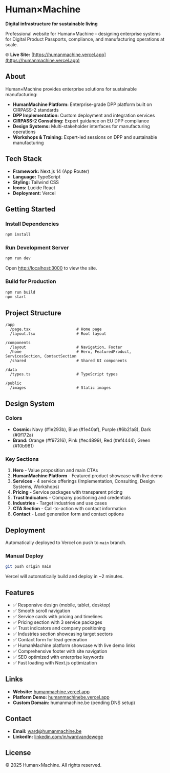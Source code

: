 # Human×Machine

**Digital infrastructure for sustainable living**

Professional website for Human×Machine - designing enterprise systems for Digital Product Passports, compliance, and manufacturing operations at scale.

🌐 **Live Site:** [https://humanmachine.vercel.app](https://humanmachine.vercel.app)

## About

Human×Machine provides enterprise solutions for sustainable manufacturing:

- **HumanMachine Platform:** Enterprise-grade DPP platform built on CIRPASS-2 standards
- **DPP Implementation:** Custom deployment and integration services
- **CIRPASS-2 Consulting:** Expert guidance on EU DPP compliance
- **Design Systems:** Multi-stakeholder interfaces for manufacturing operations
- **Workshops & Training:** Expert-led sessions on DPP and sustainable manufacturing

## Tech Stack

- **Framework:** Next.js 14 (App Router)
- **Language:** TypeScript
- **Styling:** Tailwind CSS
- **Icons:** Lucide React
- **Deployment:** Vercel

## Getting Started

### Install Dependencies

```bash
npm install
```

### Run Development Server

```bash
npm run dev
```

Open [http://localhost:3000](http://localhost:3000) to view the site.

### Build for Production

```bash
npm run build
npm start
```

## Project Structure

```
/app
  /page.tsx                    # Home page
  /layout.tsx                  # Root layout

/components
  /layout                      # Navigation, Footer
  /home                        # Hero, FeaturedProduct, ServicesSection, ContactSection
  /shared                      # Shared UI components

/data
  /types.ts                    # TypeScript types

/public
  /images                      # Static images
```

## Design System

### Colors

- **Cosmic:** Navy (#1e293b), Blue (#1e40af), Purple (#6b21a8), Dark (#0f172a)
- **Brand:** Orange (#f97316), Pink (#ec4899), Red (#ef4444), Green (#10b981)

### Key Sections

1. **Hero** - Value proposition and main CTAs
2. **HumanMachine Platform** - Featured product showcase with live demo
3. **Services** - 4 service offerings (Implementation, Consulting, Design Systems, Workshops)
4. **Pricing** - Service packages with transparent pricing
5. **Trust Indicators** - Company positioning and credentials
6. **Industries** - Target industries and use cases
7. **CTA Section** - Call-to-action with contact information
8. **Contact** - Lead generation form and contact options

## Deployment

Automatically deployed to Vercel on push to `main` branch.

### Manual Deploy

```bash
git push origin main
```

Vercel will automatically build and deploy in ~2 minutes.

## Features

- ✅ Responsive design (mobile, tablet, desktop)
- ✅ Smooth scroll navigation
- ✅ Service cards with pricing and timelines
- ✅ Pricing section with 3 service packages
- ✅ Trust indicators and company positioning
- ✅ Industries section showcasing target sectors
- ✅ Contact form for lead generation
- ✅ HumanMachine platform showcase with live demo links
- ✅ Comprehensive footer with site navigation
- ✅ SEO optimized with enterprise keywords
- ✅ Fast loading with Next.js optimization

## Links

- **Website:** [humanmachine.vercel.app](https://humanmachine.vercel.app)
- **Platform Demo:** [humanmachinebe.vercel.app](https://humanmachinebe.vercel.app)
- **Custom Domain:** humanmachine.be (pending DNS setup)

## Contact

- **Email:** ward@humanmachine.be
- **LinkedIn:** [linkedin.com/in/wardvandewege](https://linkedin.com/in/wardvandewege)

## License

© 2025 Human×Machine. All rights reserved.
